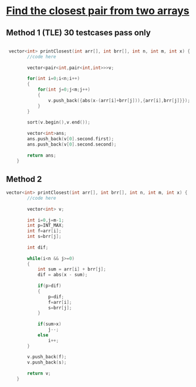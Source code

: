 <h1><a href ="https://practice.geeksforgeeks.org/problems/find-the-closest-pair-from-two-arrays4215/1">Find the closest pair from two arrays</a></h1>


## Method 1 (TLE) 30 testcases pass only

```cpp

 vector<int> printClosest(int arr[], int brr[], int n, int m, int x) {
        //code here
        
        vector<pair<int,pair<int,int>>>v;
        
        for(int i=0;i<n;i++)
        {
            for(int j=0;j<m;j++)
            {
                v.push_back({abs(x-(arr[i]+brr[j])),{arr[i],brr[j]}});
            }
        }
        
        sort(v.begin(),v.end());
        
        vector<int>ans;
        ans.push_back(v[0].second.first);
        ans.push_back(v[0].second.second);
        
        return ans;
    }

```

## Method 2 

```cpp
vector<int> printClosest(int arr[], int brr[], int n, int m, int x) {
        //code here
        
        vector<int> v;
        
        int i=0,j=m-1;
        int p=INT_MAX;
        int f=arr[i];
        int s=brr[j];
        
        int dif;
        
        while(i<n && j>=0)
        {
            int sum = arr[i] + brr[j];
            dif = abs(x - sum);
            
            if(p>dif)
            {
                p=dif;
                f=arr[i];
                s=brr[j];
            }
            
            if(sum>x)
                j--;
            else
                i++;
        }
        
        v.push_back(f);
        v.push_back(s);
        
        return v;
    }
```
